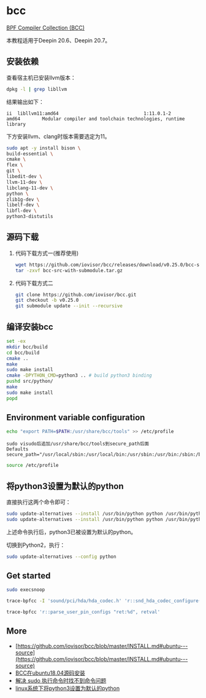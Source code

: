 # bcc

[BPF Compiler Collection (BCC)](https://github.com/iovisor/bcc.git)

本教程适用于Deepin 20.6、Deepin 20.7。

## 安装依赖

查看宿主机已安装llvm版本：

```bash
dpkg -l | grep libllvm
```

结果输出如下：

```text
ii  libllvm11:amd64                               1:11.0.1-2                                 amd64        Modular compiler and toolchain technologies, runtime library
```

下方安装llvm、clang时版本需要选定为11。

```bash
sudo apt -y install bison \
build-essential \
cmake \
flex \
git \
libedit-dev \
llvm-11-dev \
libclang-11-dev \
python \
zlib1g-dev \
libelf-dev \
libfl-dev \
python3-distutils
```

## 源码下载

1. 代码下载方式一(推荐使用)

    ```bash
    wget https://github.com/iovisor/bcc/releases/download/v0.25.0/bcc-src-with-submodule.tar.gz
    tar -zxvf bcc-src-with-submodule.tar.gz
    ```

2. 代码下载方式二

    ```bash
    git clone https://github.com/iovisor/bcc.git
    git checkout -b v0.25.0
    git submodule update --init --recursive
    ```

## 编译安装bcc

```bash
set -ex
mkdir bcc/build
cd bcc/build
cmake ..
make
sudo make install
cmake -DPYTHON_CMD=python3 .. # build python3 binding
pushd src/python/
make
sudo make install
popd
```

## Environment variable configuration

```bash
echo "export PATH=$PATH:/usr/share/bcc/tools" >> /etc/profile
```

```text
sudo visudo后追加/usr/share/bcc/tools到secure_path后面
Defaults        secure_path="/usr/local/sbin:/usr/local/bin:/usr/sbin:/usr/bin:/sbin:/bin:/snap/bin:/usr/share/bcc/tools"
```

```bash
source /etc/profile
```

## 将python3设置为默认的python

直接执行这两个命令即可：

```bash
sudo update-alternatives --install /usr/bin/python python /usr/bin/python2 100
sudo update-alternatives --install /usr/bin/python python /usr/bin/python3 150
```

上述命令执行后，python3已被设置为默认的python。

切换到Python2，执行：

```bash
sudo update-alternatives --config python
```

## Get started

```bash
sudo execsnoop
```

```bash
trace-bpfcc -I 'sound/pci/hda/hda_codec.h' 'r::snd_hda_codec_configure(struct hda_codec *codec) "ret:%d", retval'
```

```bash
trace-bpfcc 'r::parse_user_pin_configs "ret:%d", retval'
```

## More

- [https://github.com/iovisor/bcc/blob/master/INSTALL.md#ubuntu---source](https://github.com/iovisor/bcc/blob/master/INSTALL.md#ubuntu---source)
- [BCC在ubuntu18.04源码安装](https://blog.csdn.net/qq_33344148/article/details/123255679)
- [解决 sudo 执行命令时找不到命令问题](https://www.cnblogs.com/lfri/p/16277069.html)
- [linux系统下将python3设置为默认的python](https://blog.51cto.com/u_15351425/3727453)
